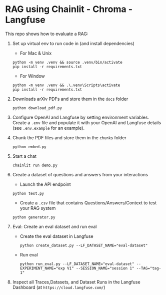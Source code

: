 # RAG using Chainlit - Chroma - Langfuse

This repo shows how to evaluate a RAG:

1. Set up virtual env to run code in (and install dependencies)

    - For Mac & Unix
    ```shell
    python -m venv .venv && source .venv/bin/activate
    pip install -r requirements.txt
    ```
    
    - For Window
    ```shell
    python -m venv .venv && .\.venv\Scripts\activate
    pip install -r requirements.txt
    ```
    
2. Downloads arXiv PDFs and store them in the `docs` folder

    ```shell
    python download_pdf.py
    ```
3. Configure OpenAI and Langfuse by setting environment variables. Create a `.env` file and populate it with your OpenAI and Langfuse details (see `.env.example` for an example).

4. Chunk the PDF files and store them in the `chunks` folder

    ```shell
    python embed.py
    ```
    
5. Start a chat

    ```shell
    chainlit run demo.py
    ```

6. Create a dataset of questions and answers from your interactions
    
    - Launch the API endpoint
    
    ```shell
    python test.py
    ```
    
    - Create a `.csv` file that contains Questions/Answers/Context to test your RAG system
    
    ```shell
    python generator.py
    ```
    
7. Eval: Create an eval dataset and run eval

    - Create the eval dataset in Langfuse

      ```shell
      python create_dataset.py --LF_DATASET_NAME="eval-dataset"
      ```

    - Run eval

      ```shell
      python run_eval.py --LF_DATASET_NAME="eval-dataset" --EXPERIMENT_NAME="exp V1" --SESSION_NAME="session 1" --TAG="tag-1"
      ```
8. Inspect all Traces,Datasets, and Dataset Runs in the Langfuse Dashboard (at `https://cloud.langfuse.com/`)